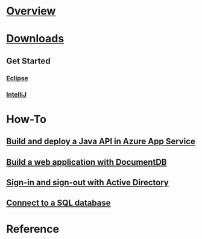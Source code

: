 # [Overview](index.md)
# [Downloads](download.md)
## Get Started 
### [Eclipse](eclipse.md)
### [IntelliJ](intellij.md)
# How-To
## [Build and deploy a Java API in Azure App Service](https://docs.microsoft.com/en-us/azure/app-service-api/app-service-api-java-api-app)
## [Build a web application with DocumentDB](https://docs.microsoft.com/en-us/azure/documentdb/documentdb-java-application)
## [Sign-in and sign-out with Active Directory](https://docs.microsoft.com/en-us/azure/active-directory/develop/active-directory-devquickstarts-webapp-java)
## [Connect to a SQL database](https://docs.microsoft.com/en-us/sql/connect/jdbc/data-source-sample)
# Reference
